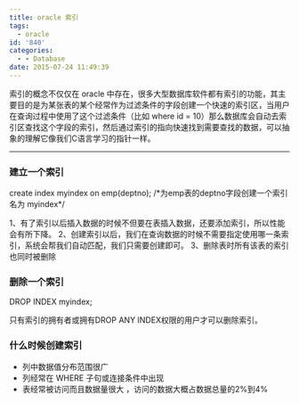 ```yaml
---
title: oracle 索引
tags:
  - oracle
id: '840'
categories:
  - - Database
date: 2015-07-24 11:49:39
---
```


索引的概念不仅仅在 oracle 中存在，很多大型数据库软件都有索引的功能，其主要目的是为某张表的某个经常作为过滤条件的字段创建一个快速的索引区，当用户在查询过程中使用了这个过滤条件（比如 where id = 10）那么数据库会自动去索引区查找这个字段的索引，然后通过索引的指向快速找到需要查找的数据，可以抽象的理解它像我们C语言学习的指针一样。
<!-- more -->
* * *

### 建立一个索引

create index myindex on emp(deptno);   /\*为emp表的deptno字段创建一个索引名为 myindex\*/

1、有了索引以后插入数据的时候不但要在表插入数据，还要添加索引，所以性能会有所下降。 2、创建索引以后，我们在查询数据的时候不需要指定使用哪一条索引，系统会帮我们自动匹配，我们只需要创建即可。 3、删除表时所有该表的索引也同时被删除

### 删除一个索引

DROP INDEX myindex;

只有索引的拥有者或拥有DROP ANY INDEX权限的用户才可以删除索引。

### 什么时候创建索引

*   列中数据值分布范围很广
*   列经常在 WHERE 子句或连接条件中出现
*   表经常被访问而且数据量很大 ，访问的数据大概占数据总量的2%到4%